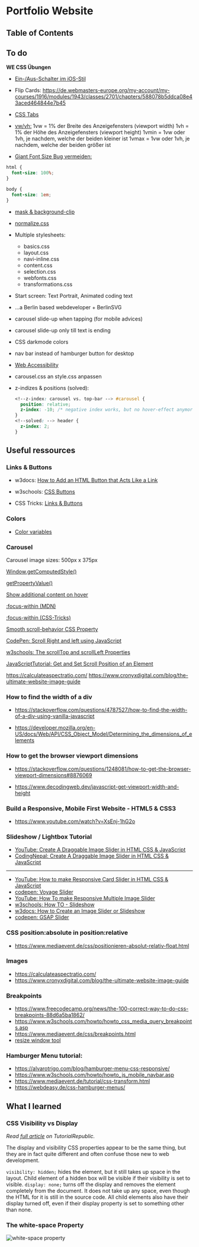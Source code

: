 # Portfolio Website

>

## Table of Contents

## To do

**WE CSS Übungen**

- [Ein-/Aus-Schalter im iOS-Stil](https://de.webmasters-europe.org/my-account/my-courses/1916/modules/1943/classes/2701/chapters/adde315ce55e7514358a94f66d9b6a5f)

- Flip Cards:
  https://de.webmasters-europe.org/my-account/my-courses/1916/modules/1943/classes/2701/chapters/588078b5ddca08e43aced464844e7b45

- [CSS Tabs](https://de.webmasters-europe.org/my-account/my-courses/1916/modules/1943/classes/2701/chapters/e029316690e2c903653aa572a7ebaff8)

- [vw/vh:](https://de.webmasters-europe.org/my-account/my-courses/1916/modules/1943/classes/2701/chapters/3c196e05e2efa5608640f7c9dd8e553b)
  1vw = 1% der Breite des Anzeigefensters (viewport width)
  1vh = 1% der Höhe des Anzeigefensters (viewport height)
  1vmin = 1vw oder 1vh, je nachdem, welche der beiden kleiner ist
  1vmax = 1vw oder 1vh, je nachdem, welche der beiden größer ist

- [Giant Font Size Bug vermeiden:](https://de.webmasters-europe.org/my-account/my-courses/1916/modules/1943/classes/2701/chapters/ae44ff197381e8d93c8841daf6b2d721)

```css
html {
  font-size: 100%;
}

body {
  font-size: 1em;
}
```

- [mask & background-clip](https://de.webmasters-europe.org/my-account/my-courses/1916/modules/1943/classes/2701/chapters/5338971ecfdf5c00b349d62d208c8f9b)

- [normalize.css](https://github.com/csstools/normalize.css/)

- Multiple stylesheets:

  - basics.css
  - layout.css
  - navi-inline.css
  - content.css
  - selection.css
  - webfonts.css
  - transformations.css

- Start screen: Text Portrait, Animated coding text
- ...a Berlin based webdeveloper + BerlinSVG

- carousel slide-up when tapping (for mobile advices)
- carousel slide-up only till text is ending

- CSS darkmode colors

- nav bar instead of hamburger button for desktop

- [Web Accessibility](https://wave.webaim.org/)

- carousel.css an style.css anpassen

- z-indizes & positions (solved):

  ```css
  <!--z-index: carousel vs. top-bar --> #carousel {
    position: relative;
    z-index: -10; /* negative index works, but no hover-effect anymore */
  }
  <!--solved: --> header {
    z-index: 2;
  }
  ```

## Useful ressources

### Links & Buttons

- w3docs: [How to Add an HTML Button that Acts Like a Link
  ](https://www.w3docs.com/snippets/html/how-to-create-an-html-button-that-acts-like-a-link.html)

- w3schools: [CSS Buttons](https://www.w3schools.com/csS/css3_buttons.asp)

- CSS Tricks: [Links & Buttons](https://css-tricks.com/a-complete-guide-to-links-and-buttons/)

### Colors

- [Color variables](https://medium.com/codyhouse/create-your-design-system-part-3-colors-798e4729921f)

### Carousel

Carousel image sizes: 500px x 375px

[Window.getComputedStyle()](https://developer.mozilla.org/en-US/docs/Web/API/Window/getComputedStyle)

[getPropertyValue()](https://developer.mozilla.org/en-US/docs/Web/API/CSSStyleDeclaration/getPropertyValue)

[Show additional content on hover](https://www.30secondsofcode.org/css/s/hover-additional-content/)

[:focus-within (MDN)](https://developer.mozilla.org/en-US/docs/Web/CSS/:focus-within)

[:focus-within (CSS-Tricks)](https://css-tricks.com/almanac/selectors/f/focus-within/)

[Smooth scroll-behavior CSS Property](https://www.w3schools.com/cssref/pr_scroll-behavior.php)

[CodePen: Scroll Right and left using JavaScript](https://codepen.io/immad-hamid/pen/yEmayr)

[w3schools: The scrollTop and scrollLeft Properties](https://www.w3schools.com/jsref/tryit.asp?filename=tryjsref_element_scrollleft2)

[JavaScriptTutorial: Get and Set Scroll Position of an Element
](https://www.javascripttutorial.net/dom/css/get-and-set-scroll-position-of-an-element/)

https://calculateaspectratio.com/
https://www.cronyxdigital.com/blog/the-ultimate-website-image-guide

### How to find the width of a div

- https://stackoverflow.com/questions/4787527/how-to-find-the-width-of-a-div-using-vanilla-javascript

- https://developer.mozilla.org/en-US/docs/Web/API/CSS_Object_Model/Determining_the_dimensions_of_elements

### How to get the browser viewport dimensions

- https://stackoverflow.com/questions/1248081/how-to-get-the-browser-viewport-dimensions#8876069

- https://www.decodingweb.dev/javascript-get-viewport-width-and-height

### Build a Responsive, Mobile First Website - HTML5 & CSS3

- https://www.youtube.com/watch?v=XsEnj-1hG2o

### Slideshow / Lightbox Tutorial

- [YouTube: Create A Draggable Image Slider in HTML CSS & JavaScript](https://www.youtube.com/watch?v=7HPsdVQhpRw)
- [CodingNepal: Create A Draggable Image Slider in HTML CSS & JavaScript](https://www.codingnepalweb.com/draggable-image-slider-html-css-javascript/)

---

- [YouTube: How to make Responsive Card Slider in HTML CSS & JavaScript](https://www.youtube.com/watch?v=qOO6lVMhmGc)
- [codepen: Voyage Slider](https://codepen.io/dev_loop/pen/MWKbJmO)
- [YouTube: How To make Responsive Multiple Image Slider](https://www.youtube.com/watch?v=joRSe4TymV0)
- [w3schools: How TO - Slideshow](https://www.w3schools.com/howto/howto_js_slideshow.asp)
- [w3docs: How to Create an Image Slider or Slideshow](https://www.w3docs.com/snippets/css/how-to-create-an-image-slider-or-slideshow.html)
- [codepen: GSAP Slider](https://codepen.io/gvrban/pen/qjbpaa)

### CSS position:absolute in position:relative

- https://www.mediaevent.de/css/positionieren-absolut-relativ-float.html

### Images

- https://calculateaspectratio.com/
- https://www.cronyxdigital.com/blog/the-ultimate-website-image-guide

### Breakpoints

- https://www.freecodecamp.org/news/the-100-correct-way-to-do-css-breakpoints-88d6a5ba1862/
- https://www.w3schools.com/howto/howto_css_media_query_breakpoints.asp
- https://www.mediaevent.de/css/breakpoints.html
- [resize window tool](http://www.brianapps.net/sizer/)

### Hamburger Menu tutorial:

- https://alvarotrigo.com/blog/hamburger-menu-css-responsive/
- https://www.w3schools.com/howto/howto_js_mobile_navbar.asp
- https://www.mediaevent.de/tutorial/css-transform.html
- https://webdeasy.de/css-hamburger-menus/

## What I learned

### CSS Visibility vs Display

_Read_ [_full article_](https://www.tutorialrepublic.com/css-tutorial/css-visibility.php) _on TutorialRepublic._

The display and visibility CSS properties appear to be the same thing, but they are in fact quite different and often confuse those new to web development.

`visibility: hidden;` hides the element, but it still takes up space in the layout. Child element of a hidden box will be visible if their visibility is set to visible.
`display: none;` turns off the display and removes the element completely from the document. It does not take up any space, even though the HTML for it is still in the source code. All child elements also have their display turned off, even if their display property is set to something other than none.

### The white-space Property

![white-space property](/Portfolio-NEU/img/README.md/white-space-2.PNG)

```

```

```

```
